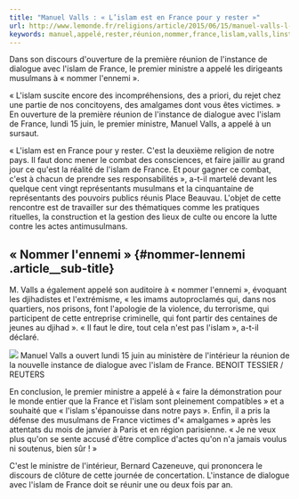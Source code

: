 ```yaml
---
title: "Manuel Valls : « L’islam est en France pour y rester »"
url: http://www.lemonde.fr/religions/article/2015/06/15/manuel-valls-l-islam-est-en-france-pour-y-rester_4654354_1653130.html
keywords: manuel,appelé,rester,réunion,nommer,france,lislam,valls,linstance,dialogue,musulmans,ministre
---
```

Dans son discours d'ouverture de la première réunion de l'instance de dialogue avec l'islam de France, le premier ministre a appelé les dirigeants musulmans à « nommer l'ennemi ».

« L\'islam suscite encore des incompréhensions, des a priori, du rejet chez une partie de nos concitoyens, des amalgames dont vous êtes victimes. » En ouverture de la première réunion de l'instance de dialogue avec l'islam de France, lundi 15 juin, le premier ministre, Manuel Valls, a appelé à un sursaut.

« L\'islam est en France pour y rester. C\'est la deuxième religion de notre pays. Il faut donc mener le combat des consciences, et faire jaillir au grand jour ce qu\'est la réalité de l\'islam de France. Et pour gagner ce combat, c\'est à chacun de prendre ses responsabilités », a-t-il martelé devant les quelque cent vingt représentants musulmans et la cinquantaine de représentants des pouvoirs publics réunis Place Beauvau. L'objet de cette rencontre est de travailler sur des thématiques comme les pratiques rituelles, la construction et la gestion des lieux de culte ou encore la lutte contre les actes antimusulmans.

« Nommer l'ennemi » {#nommer-lennemi .article__sub-title}
-------------------

M. Valls a également appelé son auditoire à « nommer l'ennemi », évoquant les djihadistes et l'extrémisme, « les imams autoproclamés qui, dans nos quartiers, nos prisons, font l'apologie de la violence, du terrorisme, qui participent de cette entreprise criminelle, qui font partir des centaines de jeunes au djihad ». « Il faut le dire, tout cela n'est pas l'islam », a-t-il déclaré.

![](https://img.lemde.fr/2015/06/15/0/0/3200/2133/688/0/60/0/fb4d2f0_19290-5zxhe7.jpg) Manuel Valls a ouvert lundi 15 juin au ministère de l\'intérieur la réunion de la nouvelle instance de dialogue avec l\'islam de France. BENOIT TESSIER / REUTERS

En conclusion, le premier ministre a appelé à « faire la démonstration pour le monde entier que la France et l'islam sont pleinement compatibles » et a souhaité que « l'islam s'épanouisse dans notre pays ». Enfin, il a pris la défense des musulmans de France victimes d'« amalgames » après les attentats du mois de janvier à Paris et en région parisienne. « Je ne veux plus qu'on se sente accusé d'être complice d'actes qu'on n'a jamais voulus ni soutenus, bien sûr ! »

C'est le ministre de l'intérieur, Bernard Cazeneuve, qui prononcera le discours de clôture de cette journée de concertation. L'instance de dialogue avec l'islam de France doit se réunir une ou deux fois par an.

